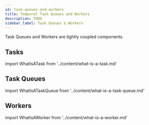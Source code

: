 ```yaml
---
id: task-queues-and-workers
title: Temporal Task Queues and Workers
description: TODO
sidebar_label: Task Queues & Workers
---
```


Task Queues and Workers are tightly coupled components.

## Tasks

import WhatIsATask from '../content/what-is-a-task.md'

<WhatIsATask/>

## Task Queues

import WhatIsATaskQueue from '../content/what-is-a-task-queue.md'

<WhatIsATaskQueue/>

## Workers

import WhatIsAWorker from '../content/what-is-a-worker.md'

<WhatIsAWorker/>
